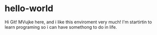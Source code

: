 # hello-world

Hi Git!
MVujke here, and i like this enviroment very much!
I'm startirtin to learn programing so i can have somethong to do in life.
